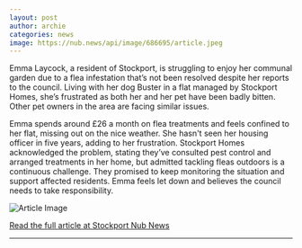 ```yaml
---
layout: post
author: archie
categories: news
image: https://nub.news/api/image/686695/article.jpeg
---
```

Emma Laycock, a resident of Stockport, is struggling to enjoy her communal garden due to a flea infestation that’s not been resolved despite her reports to the council. Living with her dog Buster in a flat managed by Stockport Homes, she’s frustrated as both her and her pet have been badly bitten. Other pet owners in the area are facing similar issues.

Emma spends around £26 a month on flea treatments and feels confined to her flat, missing out on the nice weather. She hasn't seen her housing officer in five years, adding to her frustration. Stockport Homes acknowledged the problem, stating they’ve consulted pest control and arranged treatments in her home, but admitted tackling fleas outdoors is a continuous challenge. They promised to keep monitoring the situation and support affected residents. Emma feels let down and believes the council needs to take responsibility.

![Article Image](https://nub.news/api/image/686695/article.jpeg)

[Read the full article at Stockport Nub News](https://stockport.nub.news/news/local-news/reddish-womans-garden-infested-with-fleas-270269)

---
